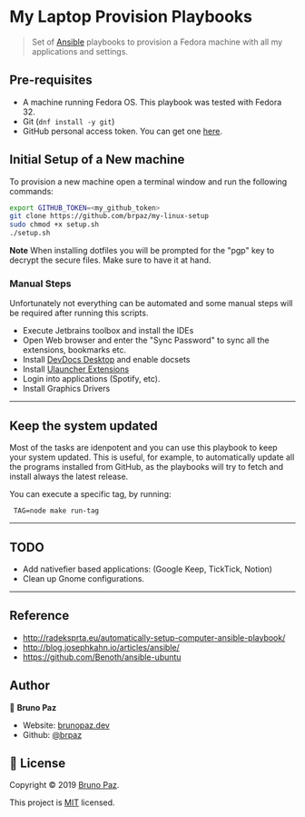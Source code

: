 # My Laptop Provision Playbooks

> Set of [Ansible](https://www.ansible.com/) playbooks to provision a Fedora machine with all my applications and settings.

## Pre-requisites

* A machine running Fedora OS. This playbook was tested with Fedora 32.
* Git (`dnf install -y git`)
* GitHub personal access token. You can get one [here](https://github.com/settings/tokens).

## Initial Setup of a New machine

To provision a new machine open a terminal window and run the following commands:

```sh
export GITHUB_TOKEN=<my_github_token>
git clone https://github.com/brpaz/my-linux-setup
sudo chmod +x setup.sh
./setup.sh
```

**Note** When installing dotfiles you will be prompted for the "pgp" key to decrypt the secure files. Make sure to have it at hand.

### Manual Steps

Unfortunately not everything can be automated and some manual steps will be required after running this scripts.

* Execute Jetbrains toolbox and install the IDEs
* Open Web browser and enter the "Sync Password" to sync all the extensions, bookmarks etc.
* Install [DevDocs Desktop](https://github.com/hardpixel/devdocs-desktop) and enable docsets
* Install [Ulauncher Extensions](https://ext.ulauncher.io/)
* Login into applications (Spotify, etc).
* Install Graphics Drivers

---

## Keep the system updated

Most of the tasks are idenpotent and you can use this playbook to keep your system updated. This is useful, for example, to automatically update all the programs installed from GitHub, as the playbooks will try to fetch and install always the latest release.

You can execute a specific tag, by running:

```
 TAG=node make run-tag
```

---

## TODO

* Add nativefier based applications: (Google Keep, TickTick, Notion)
* Clean up Gnome configurations.

---

## Reference

* http://radeksprta.eu/automatically-setup-computer-ansible-playbook/
* http://blog.josephkahn.io/articles/ansible/
* https://github.com/Benoth/ansible-ubuntu

## Author

👤 **Bruno Paz**

* Website: [brunopaz.dev](https://brunopaz.dev)
* Github: [@brpaz](https://github.com/brpaz)

## 📝 License

Copyright © 2019 [Bruno Paz](https://github.com/brpaz).

This project is [MIT](https://opensource.org/licenses/MIT) licensed.

